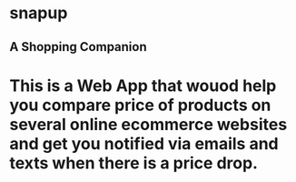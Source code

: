 # snapup

## A Shopping Companion

# This is a Web App that wouod help you compare price of products on several online ecommerce websites and get you notified via emails and texts when there is a price drop.


